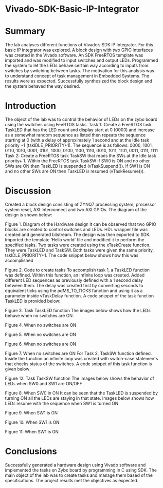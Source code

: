 # Vivado-SDK-Basic-IP-Integrator
# Summary
The lab analyses different functions of Vivado’s SDK IP Integrator. For this basic IP integrator was explored. A block design with two GPIO interfaces was created in the Vivado software. An SDK FreeRTOS template was imported and was modified to input switches and output LEDs. Programmed the system to let the LEDs behave certain way according to inputs from switches by switching between tasks. The motivation for this analysis was to understand concept of task management in Embedded Systems. The results were as expected. Successfully synthesized the block design and the system behaved the way desired.
# Introduction
The object of the lab was to control the behavior of LEDs on the zybo board using the switches using FeeRTOS tasks.
Task 1: Create a FreeRTOS task TaskLED that has the LED count and display start at 0 (0000) and increase as a somewhat random sequence as listed then repeats the sequence starting at 0 (with a delay of approximately 1 second and at the Idle task priority +1 (tskIDLE_PRIORITY+1). The sequence is as follows:
0000, 1001, 0110, 1010, 0001, 0101, 1000, 0100, 1100, 1110, 0010, 1011, 1101, 0011, 0111, 1111
Task 2: Create a FreeRTOS task TaskSW that reads the SWs at the Idle task priority+ 1. Within the FreeRTOS task TaskSW if SW0 is ON and no other SWs are ON then TaskLED is suspended (vTaskSuspend()). If SW1 is ON and no other SWs are ON then TaskLED is resumed (vTaskResume()).
# Discussion
Created a block design consisting of ZYNQ7 processing system, processor system reset, AXI Interconnect and two AXI GPIOs. The diagram of the design is shown below:
 
Figure 1. Diagram of the Hardware design
It can be observed that two GPIO blocks are created to control switches and LEDs. HDL wrapper file was created and generated bitstream. The design was then exported to SDK. Imported the template ‘Hello world’ file and modified it to perform the specified tasks. 
Two tasks were created using the xTaskCreate function. They were TaskLED and TaskSW. Both tasks were given the same priority, tskIDLE_PRIORITY+1. The code snippet below shows how this was accomplished
 
Figure 2. Code to create tasks
To accomplish task 1, a TaskLED function was defined. Within this function, an infinite loop was created. Added different LED sequences as previously defined with a 1 second delay between them. The delay was created first by converting seconds to equivalent ticks using the pdMS_TO_TICKS function and using it as a parameter inside vTaskDelay function. A code snippet of the task function TaskLED is provided below:
 
Figure 3. Task TaskLED function
The images below shows how the LEDs behave when no switches are ON.
 
Figure 4. When no switches are ON

 
Figure 5. When no switches are ON
 
Figure 6. When no switches are ON

 
Figure 7. When no switches are ON
For Task 2, TaskSW function defined. Inside the function an infinite loop was created with switch-case statements that checks status of the switches. A code snippet of this task function is given below:
 
Figure 12. Task TaskSW function
The images below shows the behavior of LEDs when SW0 and SW1 are ON/OFF
 
Figure 8. When SW0 in ON
It can be seen that the TaskLED is suspended by turning ON all the LEDs are staying in that state. Images below shows how LEDs resume with the sequence when SW1 is turned ON. 
 
Figure 9. When SW1 is ON
 
Figure 10. When SW1 is ON
 
Figure 11. When SW1 is ON

# Conclusions
Successfully generated a hardware design using Vivado software and implemented the tasks on Zybo board by programming in C using SDK. The main object of the lab was to create tasks and manage them based of the specifications. The project results met the objectives as expected. 
